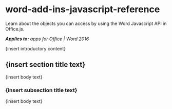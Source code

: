 
# word-add-ins-javascript-reference
Learn about the objects you can access by using the Word Javascript API in Office.js.

 _**Applies to:** apps for Office | Word 2016_

{insert introductory content}

## {insert section title text}

{insert body text}


### {insert subsection title text}

{insert body text}

